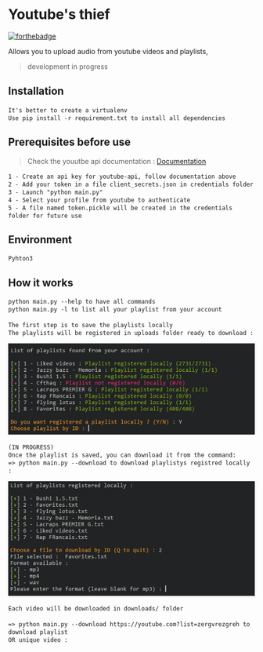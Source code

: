 # Youtube's thief

 [![forthebadge](http://forthebadge.com/images/badges/powered-by-electricity.svg)](http://forthebadge.com)

Allows you to upload audio from youtube videos and playlists,

> development in progress

## Installation
    It's better to create a virtualenv
    Use pip install -r requirement.txt to install all dependencies

## Prerequisites before use
> Check the youutbe api documentation : [Documentation](https://developers.google.com/youtube/v3/guides/auth/server-side-web-apps?hl=fr)

    1 - Create an api key for youtube-api, follow documentation above
    2 - Add your token in a file client_secrets.json in credentials folder
    3 - Launch "python main.py"
    4 - Select your profile from youtube to authenticate 
    5 - A file named token.pickle will be created in the credentials folder for future use

## Environment
    Pyhton3

## How it works
    python main.py --help to have all commands
    python main.py -l to list all your playlist from your account

    The first step is to save the playlists locally
    The playlists will be registered in uploads folder ready to download : 

    
![list of youtube account playlists](public/img/playlist_list.png)


    (IN PROGRESS)
    Once the playlist is saved, you can download it from the command: 
    => python main.py --download to download playlistys registred locally : 

![list of youtube account playlists](public/img/playlist_download.png)

    Each video will be downloaded in downloads/ folder

    => python main.py --download https://youtube.com?list=zergvrezgreh to download playlist
    OR unique video :

    



